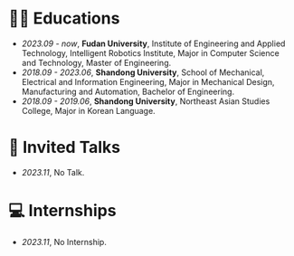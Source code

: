 # 👨‍🎓 Educations
- *2023.09 - now*, **Fudan University**, Institute of Engineering and Applied Technology, Intelligent Robotics Institute, Major in Computer Science and Technology, Master of Engineering.
- *2018.09 - 2023.06*, **Shandong University**, School of Mechanical, Electrical and Information Engineering, Major in Mechanical Design, Manufacturing and Automation, Bachelor of Engineering.
- *2018.09 - 2019.06*, **Shandong University**, Northeast Asian Studies College, Major in Korean Language.

# 💬 Invited Talks
- *2023.11*, No Talk.

# 💻 Internships
- *2023.11*, No Internship.

